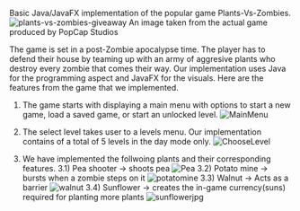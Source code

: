 Basic Java/JavaFX implementation of the popular game Plants-Vs-Zombies.
![plants-vs-zombies-giveaway](https://user-images.githubusercontent.com/46717101/123502289-ec0ab680-d668-11eb-953c-795cbce2566f.png)
An image taken from the actual game produced by PopCap Studios

The game is set in a post-Zombie apocalypse time. The player has to defend their house by teaming up with an army of aggresive plants who destroy every zombie that comes their way. 
Our implementation uses Java for the programming aspect and JavaFX for the visuals. Here are the features from the game that we implemented.
1) The game starts with displaying a main menu with options to start a new game, load a saved game, or start an unlocked level.
![MainMenu](https://user-images.githubusercontent.com/46717101/123502501-87505b80-d66a-11eb-8b67-817277742762.jpeg)

2) The select level takes user to a levels menu. Our implementation contains of a total of 5 levels in the day mode only.
![ChooseLevel](https://user-images.githubusercontent.com/46717101/123502544-d4ccc880-d66a-11eb-852c-a559699e3d82.jpeg)

3) We have implemented the follwoing plants and their corresponding features.
  3.1) Pea shooter -> shoots pea
  ![Pea](https://user-images.githubusercontent.com/46717101/123502570-0f366580-d66b-11eb-8a36-0f60e81c73a2.gif)
  3.2) Potato mine -> bursts when a zombie steps on it
  ![potatomine](https://user-images.githubusercontent.com/46717101/123502580-2bd29d80-d66b-11eb-9bd2-699a64ab17c4.png)
  3.3) Walnut -> Acts as a barrier 
  ![walnut](https://user-images.githubusercontent.com/46717101/123502599-473da880-d66b-11eb-9128-42b8a6355fd1.png)
  3.4) Sunflower -> creates the in-game currency(suns) required for planting more plants
  ![sunflowerjpg](https://user-images.githubusercontent.com/46717101/123502624-78b67400-d66b-11eb-8e1b-d95ba4700dfd.jpeg)



